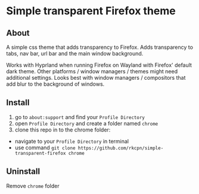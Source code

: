 # Simple transparent Firefox theme
## About
A simple css theme that adds transparency to Firefox. Adds transparency to tabs, nav bar, url bar and the main window background.

Works with Hyprland when running Firefox on Wayland with Firefox' default dark theme. Other platforms / window managers / themes might need additional settings. Looks best with window managers / compositors that add blur to the background of windows.

## Install
1. go to `about:support` and find your `Profile Directory`
2. open `Profile Directory` and create a folder named `chrome`
3. clone this repo in to the chrome folder: 
+ navigate to your `Profile Directory` in terminal
+ use command `git clone https://github.com/rkcpn/simple-transparent-firefox chrome` 

## Uninstall
Remove `chrome` folder
